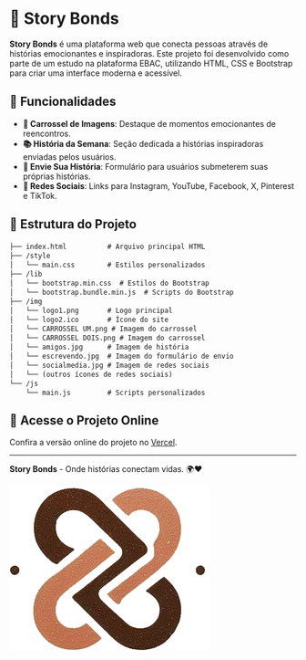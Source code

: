 # 📖 Story Bonds

**Story Bonds** é uma plataforma web que conecta pessoas através de histórias emocionantes e inspiradoras. Este projeto foi desenvolvido como parte de um estudo na plataforma EBAC, utilizando HTML, CSS e Bootstrap para criar uma interface moderna e acessível.

## 🌟 Funcionalidades

- **🎡 Carrossel de Imagens**: Destaque de momentos emocionantes de reencontros.
- **📚 História da Semana**: Seção dedicada a histórias inspiradoras enviadas pelos usuários.
- **📝 Envie Sua História**: Formulário para usuários submeterem suas próprias histórias.
- **🔗 Redes Sociais**: Links para Instagram, YouTube, Facebook, X, Pinterest e TikTok.

## 📂 Estrutura do Projeto

```
├── index.html          # Arquivo principal HTML
├── /style
│   └── main.css        # Estilos personalizados
├── /lib
│   └── bootstrap.min.css  # Estilos do Bootstrap
│   └── bootstrap.bundle.min.js  # Scripts do Bootstrap
├── /img
│   └── logo1.png       # Logo principal
│   └── logo2.ico       # Ícone do site
│   └── CARROSSEL UM.png # Imagem do carrossel
│   └── CARROSSEL DOIS.png # Imagem do carrossel
│   └── amigos.jpg      # Imagem de história
│   └── escrevendo.jpg  # Imagem do formulário de envio
│   └── socialmedia.jpg # Imagem de redes sociais
│   └── (outros ícones de redes sociais)
└── /js
    └── main.js         # Scripts personalizados
```


## 🔗 Acesse o Projeto Online

Confira a versão online do projeto no [Vercel](https://storybonds-ebac.vercel.app/).

---

**Story Bonds** - Onde histórias conectam vidas. 🌍❤️

![Logo](img/logo1.png)
